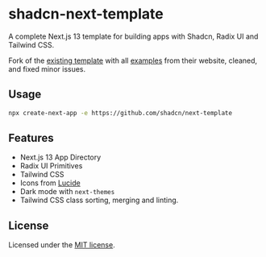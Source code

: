 # shadcn-next-template

A complete Next.js 13 template for building apps with Shadcn, Radix UI and Tailwind CSS.

Fork of the [existing template](https://github.com/shadcn-ui/next-template) with all [examples](https://github.com/shadcn-ui/ui/tree/main/apps/www) from their website, cleaned, and fixed minor issues.

## Usage

```bash
npx create-next-app -e https://github.com/shadcn/next-template
```

## Features

- Next.js 13 App Directory
- Radix UI Primitives
- Tailwind CSS
- Icons from [Lucide](https://lucide.dev)
- Dark mode with `next-themes`
- Tailwind CSS class sorting, merging and linting.

## License

Licensed under the [MIT license](https://github.com/shadcn/ui/blob/main/LICENSE.md).
